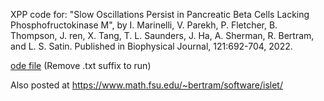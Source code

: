 XPP code for:
"Slow Oscillations Persist in Pancreatic 
Beta Cells Lacking Phosphofructokinase M", by I. Marinelli, V. Parekh, 
P. Fletcher, B. Thompson, J. ren, X. Tang, T. L. Saunders, J. Ha, 
A. Sherman, R. Bertram, and L. S. Satin. Published in Biophysical
Journal, 121:692-704, 2022.

[ode file](BJ_22a.ode.txt) (Remove .txt suffix to run)

Also posted at https://www.math.fsu.edu/~bertram/software/islet/
